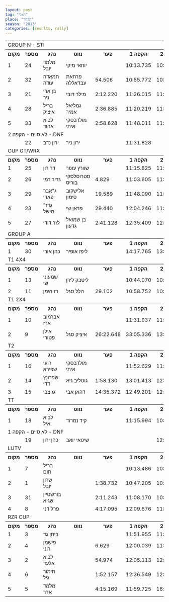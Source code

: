 ```yaml
---
layout: post
tag: "ראלי"
place: "תדהר"
season: "2013"
categories: [results, rally]
---
```


<table class="line_color">
<tr>
    <td colspan="99" class="title_font">GROUP N - STI</td>
</tr>
<tr class="rnkh_bkcolor">
    <th class="rnkh_font">מקום</th>
    <th class="rnkh_font">מספר</th>
    <th class="rnkh_font">נהג</th>
    <th class="rnkh_font">נווט</th>
    <th class="rnkh_font">פער</th>
    <th class="rnkh_font">הקפה 1</th>
    <th class="rnkh_font">הקפה 2</th>
    <th class="rnkh_font">הקפה 3</th>
    <th class="rnkh_font">עונשין</th>
    <th class="rnkh_font">זמן</th>
</tr>
<tr class="rnk_bkcolor">
    <td class="rnk_font">1</td>
    <td class="rnk_font">24</td>
    <td class="rnk_font">מלמד יובל</td>
    <td class="rnk_font">יוחאי מיקי</td>
    <td class="rnk_font"></td>
    <td class="rnk_font">10:13.735</td>
    <td class="rnk_font">10:30.503</td>
    <td class="rnk_font">10:43.212</td>
    <td class="rnk_font"></td>
    <td class="rnk_font">31:27.450</td>
</tr>
<tr class="rnk_bkcolor">
    <td class="rnk_font">2</td>
    <td class="rnk_font">32</td>
    <td class="rnk_font">חמאדה עודה</td>
    <td class="rnk_font">פרחאת עבדאללה</td>
    <td class="rnk_font">54.506</td>
    <td class="rnk_font">10:55.772</td>
    <td class="rnk_font">10:44.765</td>
    <td class="rnk_font">10:41.419</td>
    <td class="rnk_font"></td>
    <td class="rnk_font">32:21.956</td>
</tr>
<tr class="rnk_bkcolor">
    <td class="rnk_font">3</td>
    <td class="rnk_font">21</td>
    <td class="rnk_font">בן ארי ניר</td>
    <td class="rnk_font">מילר דובי</td>
    <td class="rnk_font">2:12.220</td>
    <td class="rnk_font">11:26.015</td>
    <td class="rnk_font">11:12.703</td>
    <td class="rnk_font">11:00.952</td>
    <td class="rnk_font"></td>
    <td class="rnk_font">33:39.670</td>
</tr>
<tr class="rnk_bkcolor">
    <td class="rnk_font">4</td>
    <td class="rnk_font">28</td>
    <td class="rnk_font">בריל איציק</td>
    <td class="rnk_font">גמליאל אמיר</td>
    <td class="rnk_font">2:36.885</td>
    <td class="rnk_font">11:20.219</td>
    <td class="rnk_font">11:28.725</td>
    <td class="rnk_font">11:05.391</td>
    <td class="rnk_font">10.000</td>
    <td class="rnk_font">34:04.335</td>
</tr>
<tr class="rnk_bkcolor">
    <td class="rnk_font">5</td>
    <td class="rnk_font">33</td>
    <td class="rnk_font">לביא אהוד</td>
    <td class="rnk_font">מולדבסקי איתי</td>
    <td class="rnk_font">2:58.628</td>
    <td class="rnk_font">11:48.011</td>
    <td class="rnk_font">11:21.658</td>
    <td class="rnk_font">11:16.409</td>
    <td class="rnk_font"></td>
    <td class="rnk_font">34:26.078</td>
</tr>
<tr>
    <td colspan="99" class="subtitle_font">לא סיים - הקפה 2 - DNF</td>
</tr>
<tr class="rnk_bkcolor">
    <td class="rnk_font"></td>
    <td class="rnk_font">22</td>
    <td class="rnk_font">ירון נדב</td>
    <td class="rnk_font">ירון ניר</td>
    <td class="rnk_font"></td>
    <td class="rnk_font">11:31.828</td>
    <td class="rnk_font"></td>
    <td class="rnk_font"></td>
    <td class="rnk_font"></td>
    <td class="rnk_font"></td>
</tr>
<tr>
    <td colspan="99" class="title_font">CUP GT/WRX</td>
</tr>
<tr class="rnkh_bkcolor">
    <th class="rnkh_font">מקום</th>
    <th class="rnkh_font">מספר</th>
    <th class="rnkh_font">נהג</th>
    <th class="rnkh_font">נווט</th>
    <th class="rnkh_font">פער</th>
    <th class="rnkh_font">הקפה 1</th>
    <th class="rnkh_font">הקפה 2</th>
    <th class="rnkh_font">הקפה 3</th>
    <th class="rnkh_font">עונשין</th>
    <th class="rnkh_font">זמן</th>
</tr>
<tr class="rnk_bkcolor">
    <td class="rnk_font">1</td>
    <td class="rnk_font">25</td>
    <td class="rnk_font">דר רון</td>
    <td class="rnk_font">שוורץ עופר</td>
    <td class="rnk_font"></td>
    <td class="rnk_font">11:15.825</td>
    <td class="rnk_font">11:06.838</td>
    <td class="rnk_font">11:36.821</td>
    <td class="rnk_font"></td>
    <td class="rnk_font">33:59.484</td>
</tr>
<tr class="rnk_bkcolor">
    <td class="rnk_font">2</td>
    <td class="rnk_font">26</td>
    <td class="rnk_font">גדיר רמי</td>
    <td class="rnk_font">סטרוסלסקי בוריס</td>
    <td class="rnk_font">4.829</td>
    <td class="rnk_font">11:03.605</td>
    <td class="rnk_font">11:14.940</td>
    <td class="rnk_font">10:30.768</td>
    <td class="rnk_font">1:15.000</td>
    <td class="rnk_font">34:04.313</td>
</tr>
<tr class="rnk_bkcolor">
    <td class="rnk_font">3</td>
    <td class="rnk_font">29</td>
    <td class="rnk_font">ג"אבר פאדי</td>
    <td class="rnk_font">אלישקוב סימון</td>
    <td class="rnk_font">19.589</td>
    <td class="rnk_font">11:48.090</td>
    <td class="rnk_font">11:27.094</td>
    <td class="rnk_font">11:03.889</td>
    <td class="rnk_font"></td>
    <td class="rnk_font">34:19.073</td>
</tr>
<tr class="rnk_bkcolor">
    <td class="rnk_font">4</td>
    <td class="rnk_font">23</td>
    <td class="rnk_font">גדז" מישל</td>
    <td class="rnk_font">פראן שי</td>
    <td class="rnk_font">29.440</td>
    <td class="rnk_font">12:04.246</td>
    <td class="rnk_font">11:25.953</td>
    <td class="rnk_font">10:58.725</td>
    <td class="rnk_font"></td>
    <td class="rnk_font">34:28.924</td>
</tr>
<tr class="rnk_bkcolor">
    <td class="rnk_font">5</td>
    <td class="rnk_font">27</td>
    <td class="rnk_font">לזר דודי</td>
    <td class="rnk_font">בן שמואל גדעון</td>
    <td class="rnk_font">2:41.128</td>
    <td class="rnk_font">12:35.409</td>
    <td class="rnk_font">12:03.538</td>
    <td class="rnk_font">12:01.665</td>
    <td class="rnk_font"></td>
    <td class="rnk_font">36:40.612</td>
</tr>
<tr>
    <td colspan="99" class="title_font">GROUP A</td>
</tr>
<tr class="rnkh_bkcolor">
    <th class="rnkh_font">מקום</th>
    <th class="rnkh_font">מספר</th>
    <th class="rnkh_font">נהג</th>
    <th class="rnkh_font">נווט</th>
    <th class="rnkh_font">פער</th>
    <th class="rnkh_font">הקפה 1</th>
    <th class="rnkh_font">הקפה 2</th>
    <th class="rnkh_font">הקפה 3</th>
    <th class="rnkh_font">עונשין</th>
    <th class="rnkh_font">זמן</th>
</tr>
<tr class="rnk_bkcolor">
    <td class="rnk_font">1</td>
    <td class="rnk_font">30</td>
    <td class="rnk_font">כהן אורי</td>
    <td class="rnk_font">ליפז אופיר</td>
    <td class="rnk_font"></td>
    <td class="rnk_font">14:17.765</td>
    <td class="rnk_font">13:20.223</td>
    <td class="rnk_font">13:42.983</td>
    <td class="rnk_font"></td>
    <td class="rnk_font">41:20.971</td>
</tr>
<tr>
    <td colspan="99" class="title_font">T1 4X4</td>
</tr>
<tr class="rnkh_bkcolor">
    <th class="rnkh_font">מקום</th>
    <th class="rnkh_font">מספר</th>
    <th class="rnkh_font">נהג</th>
    <th class="rnkh_font">נווט</th>
    <th class="rnkh_font">פער</th>
    <th class="rnkh_font">הקפה 1</th>
    <th class="rnkh_font">הקפה 2</th>
    <th class="rnkh_font">הקפה 3</th>
    <th class="rnkh_font">עונשין</th>
    <th class="rnkh_font">זמן</th>
</tr>
<tr class="rnk_bkcolor">
    <td class="rnk_font">1</td>
    <td class="rnk_font">13</td>
    <td class="rnk_font">שמעוני שי</td>
    <td class="rnk_font">ליטבק לירן</td>
    <td class="rnk_font"></td>
    <td class="rnk_font">10:44.070</td>
    <td class="rnk_font">10:27.922</td>
    <td class="rnk_font">10:29.747</td>
    <td class="rnk_font">10.000</td>
    <td class="rnk_font">31:51.739</td>
</tr>
<tr class="rnk_bkcolor">
    <td class="rnk_font">2</td>
    <td class="rnk_font">11</td>
    <td class="rnk_font">רז הימן</td>
    <td class="rnk_font">הלל סגל</td>
    <td class="rnk_font">29.102</td>
    <td class="rnk_font">10:58.752</td>
    <td class="rnk_font">10:50.374</td>
    <td class="rnk_font">10:31.715</td>
    <td class="rnk_font"></td>
    <td class="rnk_font">32:20.841</td>
</tr>
<tr>
    <td colspan="99" class="title_font">T1 2X4</td>
</tr>
<tr class="rnkh_bkcolor">
    <th class="rnkh_font">מקום</th>
    <th class="rnkh_font">מספר</th>
    <th class="rnkh_font">נהג</th>
    <th class="rnkh_font">נווט</th>
    <th class="rnkh_font">פער</th>
    <th class="rnkh_font">הקפה 1</th>
    <th class="rnkh_font">הקפה 2</th>
    <th class="rnkh_font">הקפה 3</th>
    <th class="rnkh_font">עונשין</th>
    <th class="rnkh_font">זמן</th>
</tr>
<tr class="rnk_bkcolor">
    <td class="rnk_font">1</td>
    <td class="rnk_font">10</td>
    <td class="rnk_font">אברמוב ארז</td>
    <td class="rnk_font"></td>
    <td class="rnk_font"></td>
    <td class="rnk_font">11:31.937</td>
    <td class="rnk_font">11:22.869</td>
    <td class="rnk_font">11:10.458</td>
    <td class="rnk_font"></td>
    <td class="rnk_font">34:05.264</td>
</tr>
<tr class="rnk_bkcolor">
    <td class="rnk_font">2</td>
    <td class="rnk_font">9</td>
    <td class="rnk_font">אילן פטורי</td>
    <td class="rnk_font">איציק סגל</td>
    <td class="rnk_font">26:22.648</td>
    <td class="rnk_font">33:05.336</td>
    <td class="rnk_font">13:54.191</td>
    <td class="rnk_font">13:28.385</td>
    <td class="rnk_font"></td>
    <td class="rnk_font">01:00:27.912</td>
</tr>
<tr>
    <td colspan="99" class="title_font">T2</td>
</tr>
<tr class="rnkh_bkcolor">
    <th class="rnkh_font">מקום</th>
    <th class="rnkh_font">מספר</th>
    <th class="rnkh_font">נהג</th>
    <th class="rnkh_font">נווט</th>
    <th class="rnkh_font">פער</th>
    <th class="rnkh_font">הקפה 1</th>
    <th class="rnkh_font">הקפה 2</th>
    <th class="rnkh_font">הקפה 3</th>
    <th class="rnkh_font">עונשין</th>
    <th class="rnkh_font">זמן</th>
</tr>
<tr class="rnk_bkcolor">
    <td class="rnk_font">1</td>
    <td class="rnk_font">16</td>
    <td class="rnk_font">רועי שפירא</td>
    <td class="rnk_font">מולדבסקי איתי</td>
    <td class="rnk_font"></td>
    <td class="rnk_font">11:52.629</td>
    <td class="rnk_font">11:53.673</td>
    <td class="rnk_font">12:12.959</td>
    <td class="rnk_font"></td>
    <td class="rnk_font">35:59.261</td>
</tr>
<tr class="rnk_bkcolor">
    <td class="rnk_font">2</td>
    <td class="rnk_font">14</td>
    <td class="rnk_font">שפרונץ דדי</td>
    <td class="rnk_font">גוטליב גיא</td>
    <td class="rnk_font">1:58.130</td>
    <td class="rnk_font">13:01.413</td>
    <td class="rnk_font">12:31.203</td>
    <td class="rnk_font">12:24.775</td>
    <td class="rnk_font"></td>
    <td class="rnk_font">37:57.391</td>
</tr>
<tr class="rnk_bkcolor">
    <td class="rnk_font">3</td>
    <td class="rnk_font">15</td>
    <td class="rnk_font">גז צבי</td>
    <td class="rnk_font">דהאן אבי</td>
    <td class="rnk_font">14:35.372</td>
    <td class="rnk_font">12:49.201</td>
    <td class="rnk_font">12:37.230</td>
    <td class="rnk_font">25:08.202</td>
    <td class="rnk_font"></td>
    <td class="rnk_font">50:34.633</td>
</tr>
<tr>
    <td colspan="99" class="title_font">TT</td>
</tr>
<tr class="rnkh_bkcolor">
    <th class="rnkh_font">מקום</th>
    <th class="rnkh_font">מספר</th>
    <th class="rnkh_font">נהג</th>
    <th class="rnkh_font">נווט</th>
    <th class="rnkh_font">פער</th>
    <th class="rnkh_font">הקפה 1</th>
    <th class="rnkh_font">הקפה 2</th>
    <th class="rnkh_font">הקפה 3</th>
    <th class="rnkh_font">עונשין</th>
    <th class="rnkh_font">זמן</th>
</tr>
<tr class="rnk_bkcolor">
    <td class="rnk_font">1</td>
    <td class="rnk_font">18</td>
    <td class="rnk_font">לביא איל</td>
    <td class="rnk_font">קיד נמרוד</td>
    <td class="rnk_font"></td>
    <td class="rnk_font">11:15.994</td>
    <td class="rnk_font">10:34.335</td>
    <td class="rnk_font">10:46.924</td>
    <td class="rnk_font"></td>
    <td class="rnk_font">32:37.253</td>
</tr>
<tr>
    <td colspan="99" class="subtitle_font">לא סיים - הקפה 1 - DNF</td>
</tr>
<tr class="rnk_bkcolor">
    <td class="rnk_font"></td>
    <td class="rnk_font">19</td>
    <td class="rnk_font">כהן ירון</td>
    <td class="rnk_font">שיטאי יואב</td>
    <td class="rnk_font"></td>
    <td class="rnk_font"></td>
    <td class="rnk_font">12:27.176</td>
    <td class="rnk_font">12:03.885</td>
    <td class="rnk_font"></td>
    <td class="rnk_font"></td>
</tr>
<tr>
    <td colspan="99" class="title_font">LUTV</td>
</tr>
<tr class="rnkh_bkcolor">
    <th class="rnkh_font">מקום</th>
    <th class="rnkh_font">מספר</th>
    <th class="rnkh_font">נהג</th>
    <th class="rnkh_font">נווט</th>
    <th class="rnkh_font">פער</th>
    <th class="rnkh_font">הקפה 1</th>
    <th class="rnkh_font">הקפה 2</th>
    <th class="rnkh_font">הקפה 3</th>
    <th class="rnkh_font">עונשין</th>
    <th class="rnkh_font">זמן</th>
</tr>
<tr class="rnk_bkcolor">
    <td class="rnk_font">1</td>
    <td class="rnk_font">7</td>
    <td class="rnk_font">בריל תום</td>
    <td class="rnk_font"></td>
    <td class="rnk_font"></td>
    <td class="rnk_font">10:13.486</td>
    <td class="rnk_font">10:16.543</td>
    <td class="rnk_font">10:15.247</td>
    <td class="rnk_font"></td>
    <td class="rnk_font">30:45.276</td>
</tr>
<tr class="rnk_bkcolor">
    <td class="rnk_font">2</td>
    <td class="rnk_font">1</td>
    <td class="rnk_font">שרון יובל</td>
    <td class="rnk_font"></td>
    <td class="rnk_font">1:38.732</td>
    <td class="rnk_font">10:47.205</td>
    <td class="rnk_font">10:46.696</td>
    <td class="rnk_font">10:50.107</td>
    <td class="rnk_font"></td>
    <td class="rnk_font">32:24.008</td>
</tr>
<tr class="rnk_bkcolor">
    <td class="rnk_font">3</td>
    <td class="rnk_font">31</td>
    <td class="rnk_font">בורשטיין שגיא</td>
    <td class="rnk_font"></td>
    <td class="rnk_font">2:11.243</td>
    <td class="rnk_font">11:08.170</td>
    <td class="rnk_font">10:55.151</td>
    <td class="rnk_font">10:53.198</td>
    <td class="rnk_font"></td>
    <td class="rnk_font">32:56.519</td>
</tr>
<tr class="rnk_bkcolor">
    <td class="rnk_font">4</td>
    <td class="rnk_font">8</td>
    <td class="rnk_font">פרל דני</td>
    <td class="rnk_font"></td>
    <td class="rnk_font">4:17.095</td>
    <td class="rnk_font">12:09.676</td>
    <td class="rnk_font">11:31.597</td>
    <td class="rnk_font">11:21.098</td>
    <td class="rnk_font"></td>
    <td class="rnk_font">35:02.371</td>
</tr>
<tr>
    <td colspan="99" class="title_font">RZR CUP</td>
</tr>
<tr class="rnkh_bkcolor">
    <th class="rnkh_font">מקום</th>
    <th class="rnkh_font">מספר</th>
    <th class="rnkh_font">נהג</th>
    <th class="rnkh_font">נווט</th>
    <th class="rnkh_font">פער</th>
    <th class="rnkh_font">הקפה 1</th>
    <th class="rnkh_font">הקפה 2</th>
    <th class="rnkh_font">הקפה 3</th>
    <th class="rnkh_font">עונשין</th>
    <th class="rnkh_font">זמן</th>
</tr>
<tr class="rnk_bkcolor">
    <td class="rnk_font">1</td>
    <td class="rnk_font">3</td>
    <td class="rnk_font">ביתן גד</td>
    <td class="rnk_font"></td>
    <td class="rnk_font"></td>
    <td class="rnk_font">11:51.955</td>
    <td class="rnk_font">11:49.610</td>
    <td class="rnk_font">11:44.590</td>
    <td class="rnk_font"></td>
    <td class="rnk_font">35:26.155</td>
</tr>
<tr class="rnk_bkcolor">
    <td class="rnk_font">2</td>
    <td class="rnk_font">4</td>
    <td class="rnk_font">פישמן רוני</td>
    <td class="rnk_font"></td>
    <td class="rnk_font">6.629</td>
    <td class="rnk_font">12:00.039</td>
    <td class="rnk_font">11:48.499</td>
    <td class="rnk_font">11:44.246</td>
    <td class="rnk_font"></td>
    <td class="rnk_font">35:32.784</td>
</tr>
<tr class="rnk_bkcolor">
    <td class="rnk_font">3</td>
    <td class="rnk_font">2</td>
    <td class="rnk_font">לביא אלעד</td>
    <td class="rnk_font"></td>
    <td class="rnk_font">54.974</td>
    <td class="rnk_font">12:05.113</td>
    <td class="rnk_font">12:29.467</td>
    <td class="rnk_font">11:46.549</td>
    <td class="rnk_font"></td>
    <td class="rnk_font">36:21.129</td>
</tr>
<tr class="rnk_bkcolor">
    <td class="rnk_font">4</td>
    <td class="rnk_font">6</td>
    <td class="rnk_font">תימור גיל</td>
    <td class="rnk_font"></td>
    <td class="rnk_font">1:52.157</td>
    <td class="rnk_font">12:36.549</td>
    <td class="rnk_font">12:28.668</td>
    <td class="rnk_font">12:13.095</td>
    <td class="rnk_font"></td>
    <td class="rnk_font">37:18.312</td>
</tr>
<tr class="rnk_bkcolor">
    <td class="rnk_font">5</td>
    <td class="rnk_font">5</td>
    <td class="rnk_font">מלמד אדר</td>
    <td class="rnk_font"></td>
    <td class="rnk_font">4:15.169</td>
    <td class="rnk_font">11:59.725</td>
    <td class="rnk_font">16:11.383</td>
    <td class="rnk_font">11:30.216</td>
    <td class="rnk_font"></td>
    <td class="rnk_font">39:41.324</td>
</tr>
</table>
